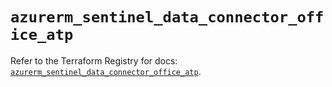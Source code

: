 # `azurerm_sentinel_data_connector_office_atp`

Refer to the Terraform Registry for docs: [`azurerm_sentinel_data_connector_office_atp`](https://registry.terraform.io/providers/hashicorp/azurerm/3.102.0/docs/resources/sentinel_data_connector_office_atp).
